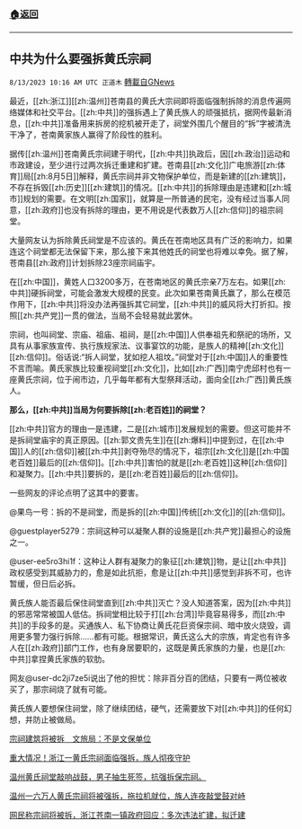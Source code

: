 ###  [:house:返回](README.md)
---


## 中共为什么要强拆黄氏宗祠
`8/13/2023 10:16 AM UTC 正道木` [轉載自GNews](https://gnews.org/articles/1549645)

最近，[[zh:浙江]][[zh:温州]]苍南县的黄氏大宗祠即将面临强制拆除的消息传遍网络媒体和社交平台。[[zh:中共]]的强拆遇上了黄氏族人的顽强抵抗，据网传最新消息，[[zh:中共]]准备用来拆房的挖机被开走了，祠堂外围几个醒目的“拆”字被清洗干净了，苍南黄家族人赢得了阶段性的胜利。

据传[[zh:温州]]苍南黄氏宗祠建于明代，[[zh:中共]]执政后，因[[zh:政治]]运动和市政建设，至少进行过两次拆迁重建和扩建。苍南县[[zh:文化]]广电旅游[[zh:体育]]局[[zh:8月5日]]解释，黄氏宗祠并非文物保护单位，而是新建的[[zh:建筑]]，不存在拆毁[[zh:历史]][[zh:建筑]]的情况。[[zh:中共]]的拆除理由是违建和[[zh:城市]]规划的需要。在文明[[zh:国家]]，就算是一所普通的民宅，没有经过当事人同意，[[zh:政府]]也没有拆除的理由，更不用说是代表数万人[[zh:信仰]]的祖宗祠堂。

大量网友认为拆除黄氏祠堂是不应该的。黄氏在苍南地区具有广泛的影响力，如果连这个祠堂都无法保留下来，那么接下来其他姓氏的祠堂也将难以幸免。据了解，苍南县[[zh:政府]]计划拆除23座宗祠庙宇。

在[[zh:中国]]，黄姓人口3200多万，在苍南地区的黄氏宗亲7万左右。如果[[zh:中共]]硬拆祠堂，可能会激发大规模的民变。此次如果苍南黄氏赢了，那么在模范作用下，[[zh:中共]]将没办法再强拆其它祠堂，[[zh:中共]]的威风将大打折扣。按照[[zh:共产党]]一贯的做法，当局不会轻易就此罢休。

宗祠，也叫祠堂、宗庙、祖庙、祖祠，是[[zh:中国]]人供奉祖先和祭祀的场所，又具有从事家族宣传、执行族规家法、议事宴饮的功能，是族人的精神[[zh:文化]][[zh:信仰]]。俗话说:“拆人祠堂，犹如挖人祖坟。”祠堂对于[[zh:中国]]人的重要性不言而喻。黄氏家族比较重视祠堂[[zh:文化]]，比如[[zh:广西]]南宁虎邱村也有一座黄氏宗祠，位于闹市边，几乎每年都有大型祭拜活动，面向全[[zh:广西]]黄氏族人。

**那么，[[zh:中共]]当局为何要拆除[[zh:老百姓]]的祠堂？**

[[zh:中共]]官方的理由一是违建，二是[[zh:城市]]发展规划的需要。但这可能并不是拆祠堂庙宇的真正原因。[[zh:郭文贵先生]]在[[zh:爆料]]中提到过，在[[zh:中国]]人的[[zh:信仰]]被[[zh:中共]]剥夺殆尽的情况下，祖宗[[zh:文化]]是[[zh:中国老百姓]]最后的[[zh:信仰]]。[[zh:中共]]害怕的就是[[zh:老百姓]]这种[[zh:信仰]]和凝聚力。[[zh:中共]]要拆的，是[[zh:老百姓]]最后的[[zh:信仰]]。

一些网友的评论点明了这其中的要害。

@果鸟一号：拆的不是祠堂，而是拆的[[zh:中国]]传统[[zh:文化]]的[[zh:信仰]]。

@guestplayer5279：宗祠这种可以凝聚人群的设施是[[zh:共产党]]最担心的设施之一。

@user-ee5ro3hi1f：这种让人群有凝聚力的象征[[zh:建筑]]物，是让[[zh:中共]]政权感受到其威胁力的，愈是如此抗拒，愈是让[[zh:中共]]感觉到非拆不可，也许暂缓，但日后必拆。

黄氏族人能否最后保住祠堂直到[[zh:中共]]灭亡？没人知道答案，因为[[zh:中共]]的邪恶常常被国人低估。拆祠堂相比较于打[[zh:台湾]]毕竟容易得多，而[[zh:中共]]的手段多的是。买通族人、私下协商让黄氏花巨资保宗祠、暗中放火烧毁，调用更多警力强行拆除……都有可能。根据常识，黄氏这么大的宗族，肯定也有许多人在[[zh:政府]]部门工作，也有身居要职的，这既是黄氏家族的力量，也是[[zh:中共]]拿捏黄氏家族的软肋。

网友@user-dc2ji7ze5i说出了他的担忧：除非百分百的团结，只要有一两位被收买了，那宗祠烧了就有可能。

黄氏族人要想保住祠堂，除了继续团结，硬气，还需要放下对[[zh:中共]]的任何幻想，并防止被做局。

[宗祠建筑将被拆　文旅局：不是文保单位](https://gnews.org/m/1531019?)

[重大情况！浙江一黄氏宗祠面临强拆，族人彻夜守护](https://www.163.com/dy/article/IBE77JOS05561JO8.html)

[温州黄氏祠堂敲响战鼓，男子抽生死签，抗强拆保宗祠。](https://www.youtube.com/watch?v=_Vd1GoJRkPA)

[温州一六万人黄氏宗祠将被强拆，拖拉机就位，族人连夜敲堂鼓对峙](https://www.163.com/dy/article/IBHDC81C05561A23.html)

[网民称宗祠将被拆，浙江苍南一镇政府回应：多次违法扩建，拟迁建](https://www.sohu.com/a/709830370_260616)



